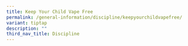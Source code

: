 ```yaml
---
title: Keep Your Child Vape Free
permalink: /general-information/discipline/keepyourchildvapefree/
variant: tiptap
description: ""
third_nav_title: Discipline
---
```

